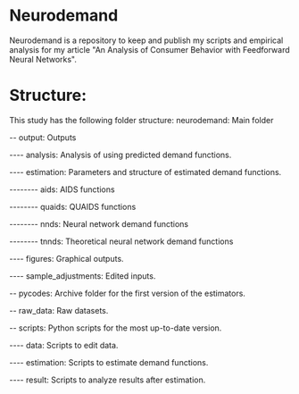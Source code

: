 # Neurodemand
Neurodemand is a repository to keep and publish my scripts and empirical analysis for my article "An Analysis of Consumer Behavior with Feedforward Neural Networks".

# Structure:

This study has the following folder structure:
neurodemand: Main folder

-- output: Outputs

---- analysis: Analysis of using predicted demand functions.

---- estimation: Parameters and structure of estimated demand functions.

-------- aids: AIDS functions

-------- quaids: QUAIDS functions

-------- nnds: Neural network demand functions

-------- tnnds: Theoretical neural network demand functions

---- figures: Graphical outputs.

---- sample_adjustments: Edited inputs.

-- pycodes: Archive folder for the first version of the estimators.

-- raw_data: Raw datasets.

-- scripts: Python scripts for the most up-to-date version.

---- data: Scripts to edit data.

---- estimation: Scripts to estimate demand functions.

---- result: Scripts to analyze results after estimation.
